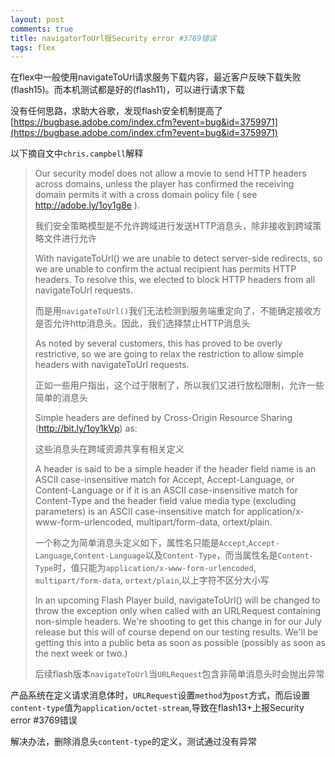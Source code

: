 ```yaml
---
layout: post
comments: true
title: navigatorToUrl报Security error #3769错误 
tags: flex
---
```


在flex中一般使用navigateToUrl请求服务下载内容，最近客户反映下载失败(flash15)。而本机测试都是好的(flash11)，可以进行请求下载

没有任何思路，求助大谷歌，发现flash安全机制提高了[https://bugbase.adobe.com/index.cfm?event=bug&id=3759971](https://bugbase.adobe.com/index.cfm?event=bug&id=3759971)

以下摘自文中`chris.campbell`解释

> Our security model does not allow a movie to send HTTP headers across domains, unless the player has confirmed the receiving domain permits it with a cross domain policy file ( see http://adobe.ly/1oy1g8e ).
> 
> 我们安全策略模型是不允许跨域进行发送HTTP消息头，除非接收到跨域策略文件进行允许
> 
> With navigateToUrl() we are unable to detect server-side redirects, so we are unable to confirm the actual recipient has permits HTTP headers. To resolve this, we elected to block HTTP headers from all navigateToUrl requests.
> 
> 而是用`navigateToUrl()`我们无法检测到服务端重定向了，不能确定接收方是否允许http消息头。因此，我们选择禁止HTTP消息头
> 
> As noted by several customers, this has proved to be overly restrictive, so we are going to relax the restriction to allow simple headers with navigateToUrl requests. 
> 
> 正如一些用户指出，这个过于限制了，所以我们又进行放松限制，允许一些简单的消息头
> 
> Simple headers are defined by Cross-Origin Resource Sharing (http://bit.ly/1oy1kVp) as:
> 
> 这些消息头在跨域资源共享有相关定义
> 
> A header is said to be a simple header if the header field name is an ASCII case-insensitive match for Accept, Accept-Language, or Content-Language or if it is an ASCII case-insensitive match for Content-Type and the header field value media type (excluding parameters) is an ASCII case-insensitive match for application/x-www-form-urlencoded, multipart/form-data, ortext/plain.
> 
> 一个称之为简单消息头定义如下，属性名只能是`Accept`,`Accept-Language`,`Content-Language`以及`Content-Type`，而当属性名是`Content-Type`时，值只能为`application/x-www-form-urlencoded`, `multipart/form-data`, `ortext/plain`,以上字符不区分大小写
> 
> In an upcoming Flash Player build, navigateToUrl() will be changed to throw the exception only when called with an URLRequest containing non-simple headers. We're shooting to get this change in for our July release but this will of course depend on our testing results. We'll be getting this into a public beta as soon as possible (possibly as soon as the next week or two.)
> 
> 后续flash版本`navigateToUrl`当`URLRequest`包含非简单消息头时会抛出异常

产品系统在定义请求消息体时，`URLRequest`设置`method`为`post`方式，而后设置`content-type`值为`application/octet-stream`,导致在flash13+上报Security error #3769错误

解决办法，删除消息头`content-type`的定义，测试通过没有异常





